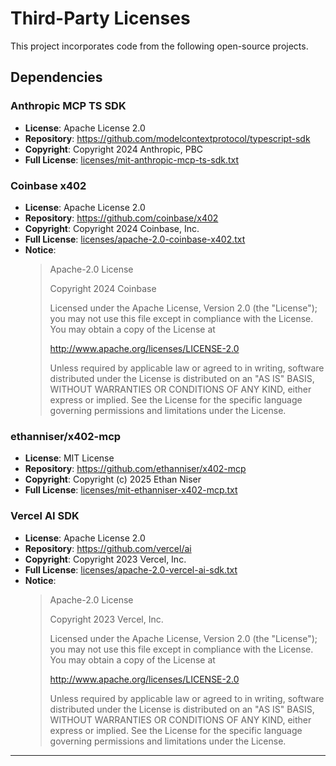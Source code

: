 # Third-Party Licenses

This project incorporates code from the following open-source projects.

## Dependencies

### Anthropic MCP TS SDK

- **License**: Apache License 2.0
- **Repository**: https://github.com/modelcontextprotocol/typescript-sdk
- **Copyright**: Copyright 2024 Anthropic, PBC
- **Full License**: [licenses/mit-anthropic-mcp-ts-sdk.txt](licenses/mit-anthropic-mcp-ts-sdk.txt)

### Coinbase x402

- **License**: Apache License 2.0
- **Repository**: https://github.com/coinbase/x402
- **Copyright**: Copyright 2024 Coinbase, Inc.
- **Full License**: [licenses/apache-2.0-coinbase-x402.txt](licenses/apache-2.0-coinbase-x402.txt)
- **Notice**:
  > Apache-2.0 License
  >
  > Copyright 2024 Coinbase
  >
  > Licensed under the Apache License, Version 2.0 (the "License");
  > you may not use this file except in compliance with the License.
  > You may obtain a copy of the License at
  >
  > http://www.apache.org/licenses/LICENSE-2.0
  >
  > Unless required by applicable law or agreed to in writing, software
  > distributed under the License is distributed on an "AS IS" BASIS,
  > WITHOUT WARRANTIES OR CONDITIONS OF ANY KIND, either express or implied.
  > See the License for the specific language governing permissions and
  > limitations under the License.

### ethanniser/x402-mcp

- **License**: MIT License
- **Repository**: https://github.com/ethanniser/x402-mcp
- **Copyright**: Copyright (c) 2025 Ethan Niser
- **Full License**: [licenses/mit-ethanniser-x402-mcp.txt](licenses/mit-ethanniser-x402-mcp.txt)

### Vercel AI SDK

- **License**: Apache License 2.0
- **Repository**: https://github.com/vercel/ai
- **Copyright**: Copyright 2023 Vercel, Inc.
- **Full License**: [licenses/apache-2.0-vercel-ai-sdk.txt](licenses/apache-2.0-vercel-ai-sdk.txt)
- **Notice**:
  > Apache-2.0 License
  >
  > Copyright 2023 Vercel, Inc.
  >
  > Licensed under the Apache License, Version 2.0 (the "License");
  > you may not use this file except in compliance with the License.
  > You may obtain a copy of the License at
  >
  > http://www.apache.org/licenses/LICENSE-2.0
  >
  > Unless required by applicable law or agreed to in writing, software
  > distributed under the License is distributed on an "AS IS" BASIS,
  > WITHOUT WARRANTIES OR CONDITIONS OF ANY KIND, either express or implied.
  > See the License for the specific language governing permissions and
  > limitations under the License.

---

